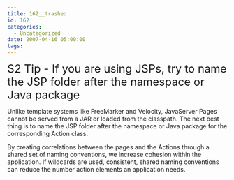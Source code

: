 ```yaml
---
title: 162__trashed
id: 162
categories:
  - Uncategorized
date: 2007-04-16 05:00:00
tags:
---
```


<span style="font-size:180%;">S2 Tip - If you are using JSPs, try to name the JSP folder after the namespace or Java package</span>

Unlike template systems like FreeMarker and Velocity, JavaServer Pages cannot be served from a JAR or loaded from the classpath. The next best thing is to name the JSP folder after the namespace or Java package for the corresponding Action class. 

 By creating correlations between the pages and the Actions through a shared set of naming conventions, we increase cohesion within the application. If wildcards are used, consistent, shared naming conventions can reduce the number action elements an application needs.